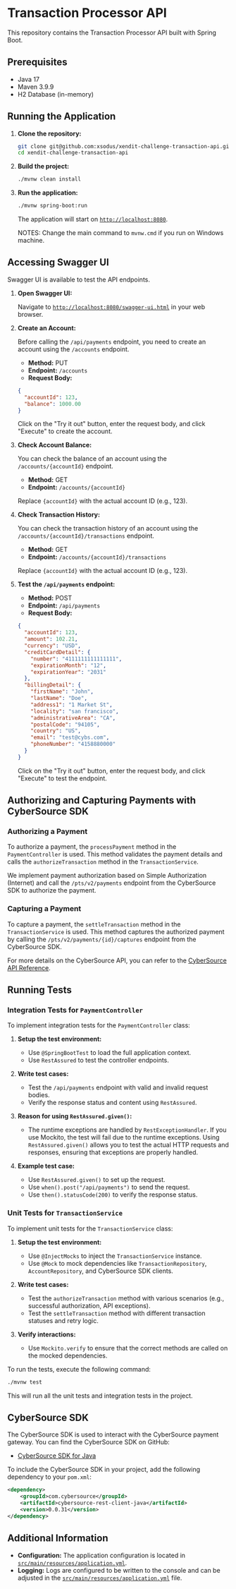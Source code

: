 # Transaction Processor API

This repository contains the Transaction Processor API built with Spring Boot.

## Prerequisites

- Java 17
- Maven 3.9.9
- H2 Database (in-memory)

## Running the Application

1. **Clone the repository:**

    ```sh
    git clone git@github.com:xsodus/xendit-challenge-transaction-api.git
    cd xendit-challenge-transaction-api
    ```

2. **Build the project:**

    ```sh
    ./mvnw clean install
    ```

3. **Run the application:**

    ```sh
    ./mvnw spring-boot:run
    ```

    The application will start on [`http://localhost:8080`](http://localhost:8080).
    
    NOTES: Change the main command to `mvnw.cmd` if you run on Windows machine. 

## Accessing Swagger UI

Swagger UI is available to test the API endpoints.

1. **Open Swagger UI:**

    Navigate to [`http://localhost:8080/swagger-ui.html`](http://localhost:8080/swagger-ui.html) in your web browser.

2. **Create an Account:**

    Before calling the `/api/payments` endpoint, you need to create an account using the `/accounts` endpoint.

    - **Method:** PUT
    - **Endpoint:** `/accounts`
    - **Request Body:**

    ```json
    {
      "accountId": 123,
      "balance": 1000.00
    }
    ```

    Click on the "Try it out" button, enter the request body, and click "Execute" to create the account.

3. **Check Account Balance:**

    You can check the balance of an account using the `/accounts/{accountId}` endpoint.

    - **Method:** GET
    - **Endpoint:** `/accounts/{accountId}`

    Replace `{accountId}` with the actual account ID (e.g., 123).

4. **Check Transaction History:**

    You can check the transaction history of an account using the `/accounts/{accountId}/transactions` endpoint.

    - **Method:** GET
    - **Endpoint:** `/accounts/{accountId}/transactions`

    Replace `{accountId}` with the actual account ID (e.g., 123).

5. **Test the `/api/payments` endpoint:**

    - **Method:** POST
    - **Endpoint:** `/api/payments`
    - **Request Body:**

    ```json
    {
      "accountId": 123,
      "amount": 102.21,
      "currency": "USD",
      "creditCardDetail": {
        "number": "4111111111111111",
        "expirationMonth": "12",
        "expirationYear": "2031"
      },
      "billingDetail": {
        "firstName": "John",
        "lastName": "Doe",
        "address1": "1 Market St",
        "locality": "san francisco",
        "administrativeArea": "CA",
        "postalCode": "94105",
        "country": "US",
        "email": "test@cybs.com",
        "phoneNumber": "4158880000"
      }
    }
    ```

    Click on the "Try it out" button, enter the request body, and click "Execute" to test the endpoint.

## Authorizing and Capturing Payments with CyberSource SDK

### Authorizing a Payment

To authorize a payment, the `processPayment` method in the `PaymentController` is used. This method validates the payment details and calls the `authorizeTransaction` method in the `TransactionService`.

We implement payment authorization based on Simple Authorization (Internet) and call the `/pts/v2/payments` endpoint from the CyberSource SDK to authorize the payment.

### Capturing a Payment

To capture a payment, the `settleTransaction` method in the `TransactionService` is used. This method captures the authorized payment by calling the `/pts/v2/payments/{id}/captures` endpoint from the CyberSource SDK.

For more details on the CyberSource API, you can refer to the [CyberSource API Reference](https://developer.cybersource.com/api-reference-assets/index.html#payments).

## Running Tests

### Integration Tests for `PaymentController`

To implement integration tests for the `PaymentController` class:

1. **Setup the test environment:**
    - Use `@SpringBootTest` to load the full application context.
    - Use `RestAssured` to test the controller endpoints.

2. **Write test cases:**
    - Test the `/api/payments` endpoint with valid and invalid request bodies.
    - Verify the response status and content using `RestAssured`.

3. **Reason for using `RestAssured.given()`:**
    - The runtime exceptions are handled by `RestExceptionHandler`. If you use Mockito, the test will fail due to the runtime exceptions. Using `RestAssured.given()` allows you to test the actual HTTP requests and responses, ensuring that exceptions are properly handled.

4. **Example test case:**
    - Use `RestAssured.given()` to set up the request.
    - Use `when().post("/api/payments")` to send the request.
    - Use `then().statusCode(200)` to verify the response status.

### Unit Tests for `TransactionService`

To implement unit tests for the `TransactionService` class:

1. **Setup the test environment:**
    - Use `@InjectMocks` to inject the `TransactionService` instance.
    - Use `@Mock` to mock dependencies like `TransactionRepository`, `AccountRepository`, and CyberSource SDK clients.

2. **Write test cases:**
    - Test the `authorizeTransaction` method with various scenarios (e.g., successful authorization, API exceptions).
    - Test the `settleTransaction` method with different transaction statuses and retry logic.

3. **Verify interactions:**
    - Use `Mockito.verify` to ensure that the correct methods are called on the mocked dependencies.

To run the tests, execute the following command:

```sh
./mvnw test
```

This will run all the unit tests and integration tests in the project.

## CyberSource SDK

The CyberSource SDK is used to interact with the CyberSource payment gateway. You can find the CyberSource SDK on GitHub:

- [CyberSource SDK for Java](https://github.com/CyberSource/cybersource-rest-client-java)

To include the CyberSource SDK in your project, add the following dependency to your `pom.xml`:

```xml
<dependency>
    <groupId>com.cybersource</groupId>
    <artifactId>cybersource-rest-client-java</artifactId>
    <version>0.0.31</version>
</dependency>
```

## Additional Information

- **Configuration:** The application configuration is located in [`src/main/resources/application.yml`](src/main/resources/application.yml ).
- **Logging:** Logs are configured to be written to the console and can be adjusted in the [`src/main/resources/application.yml`](src/main/resources/application.yml ) file.
